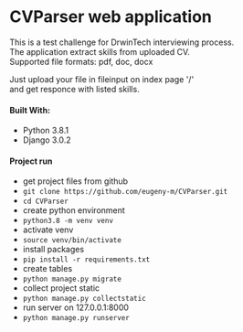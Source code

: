 # CVParser web application

This is a test challenge for DrwinTech interviewing process.  
The application extract skills from uploaded CV.  
Supported file formats: pdf, doc, docx  

Just upload your file in fileinput on index page '/'  
and get responce with listed skills.

#### Built With:

* Python 3.8.1
* Django 3.0.2


#### Project run

* get project files from github
* `git clone https://github.com/eugeny-m/CVParser.git`
* `cd CVParser`
* create python environment
* `python3.8 -m venv venv`
* activate venv
* `source venv/bin/activate`
* install packages
* `pip install -r requirements.txt`
* create tables
* `python manage.py migrate`
* collect project static
* `python manage.py collectstatic`
* run server on 127.0.0.1:8000
* `python manage.py runserver`

